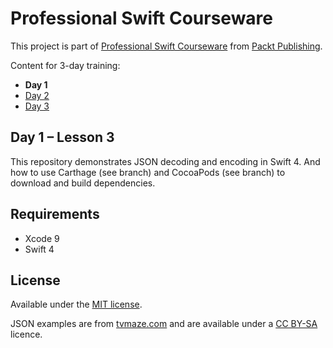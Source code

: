 # Professional Swift Courseware

This project is part of [Professional Swift Courseware](https://www.packtpub.com/) from [Packt Publishing](https://www.packtpub.com/).

Content for 3-day training:

* **Day 1**
* [Day 2](https://github.com/robkerr/PacktProSwiftDay2)
* [Day 3](https://github.com/gokselkoksal/RedCarpet/)

## Day 1 – Lesson 3

This repository demonstrates JSON decoding and encoding in Swift 4. And how to use Carthage (see branch) and CocoaPods (see branch) to download and build dependencies.

## Requirements

* Xcode 9
* Swift 4

## License

Available under the [MIT license](https://opensource.org/licenses/MIT).

JSON examples are from [tvmaze.com](https://www.tvmaze.com/api) and are available under a [CC BY-SA](https://creativecommons.org/licenses/by-sa/4.0/legalcode) licence.
